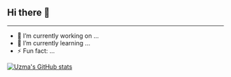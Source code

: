 ## Hi there 👋
______________________________________________________________________________________________


- 🔭 I’m currently working on ...
- 🌱 I’m currently learning ...
- ⚡ Fun fact: ...

[![Uzma's GitHub stats](https://github-readme-stats.vercel.app/api?username=uzmashxxxikh)](https://github.com/anuraghazra/github-readme-stats)

<!--
**uzmashxxxikh/uzmashxxxikh** is a ✨ _special_ ✨ repository because its `README.md` (this file) appears on your GitHub profile.

Here are some ideas to get you started:

- 🔭 I’m currently working on ...
- 🌱 I’m currently learning ...
- 👯 I’m looking to collaborate on ...
- 🤔 I’m looking for help with ...
- 💬 Ask me about ...
- 📫 How to reach me: ...
- 😄 Pronouns: ...
- ⚡ Fun fact: ...
-->

